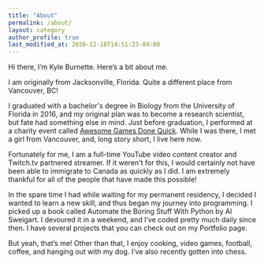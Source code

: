 ```yaml
---
title: "About"
permalink: /about/
layout: category
author_profile: true
last_modified_at: 2020-12-18T14:51:23-04:00
---
```


Hi there, I’m Kyle Burnette. Here’s a bit about me.

I am originally from Jacksonville, Florida. Quite a different place from Vancouver, BC! 

I graduated with a bachelor's degree in Biology from the University of Florida in 2016, and my original plan was to become a research scientist, but fate had something else in mind. Just before graduation, I performed at a charity event called [Awesome Games Done Quick](https://gamesdonequick.com/). While I was there, I met a girl from Vancouver, and, long story short, I live here now.

Fortunately for me, I am a full-time YouTube video content creator and Twitch.tv partnered streamer. If it weren't
for this, I would certainly not have been able to immigrate to Canada as quickly as I did. I am extremely thankful
for all of the people that have made this possible!

In the spare time I had while waiting for my permanent residency, I decided I wanted to learn a new skill, and thus began my journey into programming. I picked up a book called Automate the Boring Stuff With Python by Al Sweigart. I devoured it in a weekend, and I’ve coded pretty much daily since then. I have several projects that you can check out on my Portfolio page.

But yeah, that’s me! Other than that, I enjoy cooking, video games, football, coffee, and hanging out with my dog. I’ve also recently gotten into chess.
